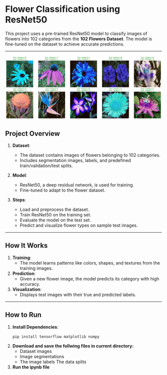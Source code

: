 # Flower Classification using ResNet50

This project uses a pre-trained ResNet50 model to classify images of flowers into 102 categories from the **102 Flowers Dataset**. The model is fine-tuned on the dataset to achieve accurate predictions.

---
![Example Result](https://github.com/mjsonu/Fellowship/blob/main/pic1.png)

## Project Overview

1. **Dataset**:
   - The dataset contains images of flowers belonging to 102 categories.
   - Includes segmentation images, labels, and predefined train/validation/test splits.

2. **Model**:
   - ResNet50, a deep residual network, is used for training.
   - Fine-tuned to adapt to the flower dataset.

3. **Steps**:
   - Load and preprocess the dataset.
   - Train ResNet50 on the training set.
   - Evaluate the model on the test set.
   - Predict and visualize flower types on sample test images.

---

## How It Works

1. **Training**:
   - The model learns patterns like colors, shapes, and textures from the training images.
2. **Prediction**:
   - Given a new flower image, the model predicts its category with high accuracy.
3. **Visualization**:
   - Displays test images with their true and predicted labels.

---

## How to Run

1. **Install Dependencies**:
   ```bash
   pip install tensorflow matplotlib numpy
2. **Download and save the follwing files in current directory:**
    - Dataset images
    - Image segmentations
    - The image labels
   The data splits
2. **Run the ipynb file**
